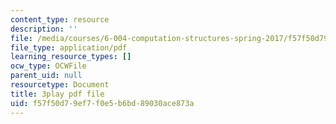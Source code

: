 ```yaml
---
content_type: resource
description: ''
file: /media/courses/6-004-computation-structures-spring-2017/f57f50d79ef7f0e5b6bd89030ace873a_Y_PNOmL_yqY.pdf
file_type: application/pdf
learning_resource_types: []
ocw_type: OCWFile
parent_uid: null
resourcetype: Document
title: 3play pdf file
uid: f57f50d7-9ef7-f0e5-b6bd-89030ace873a
---
```

